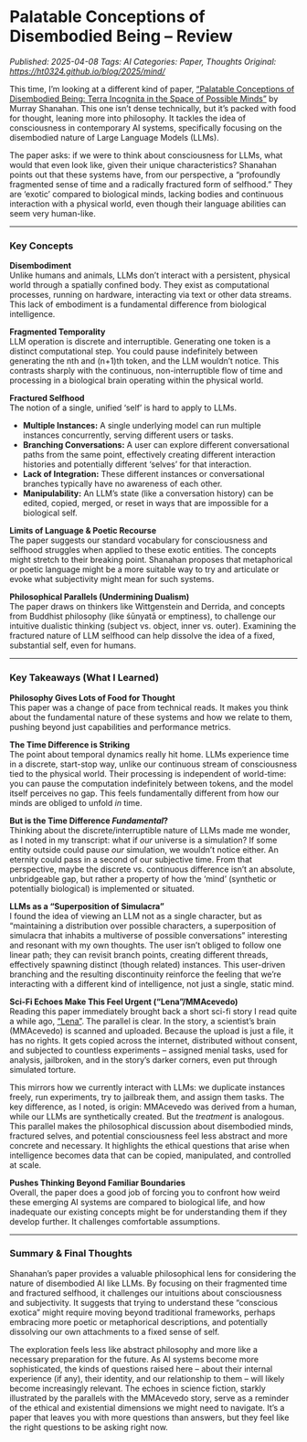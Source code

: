 # Palatable Conceptions of Disembodied Being – Review
_Published: 2025-04-08_
_Tags: AI_
_Categories: Paper, Thoughts_
_Original: https://ht0324.github.io/blog/2025/mind/_

<p>This time, I’m looking at a different kind of paper, <a href="https://arxiv.org/abs/2503.16348">“Palatable Conceptions of Disembodied Being: Terra Incognita in the Space of Possible Minds”</a> by Murray Shanahan. This one isn’t dense technically, but it’s packed with food for thought, leaning more into philosophy. It tackles the idea of consciousness in contemporary AI systems, specifically focusing on the disembodied nature of Large Language Models (LLMs).</p>

<p>The paper asks: if we were to think about consciousness for LLMs, what would that even look like, given their unique characteristics? Shanahan points out that these systems have, from our perspective, a “profoundly fragmented sense of time and a radically fractured form of selfhood.” They are ‘exotic’ compared to biological minds, lacking bodies and continuous interaction with a physical world, even though their language abilities can seem very human-like.</p>

<hr />

<h3 id="key-concepts">Key Concepts</h3>

<p><strong>Disembodiment</strong><br />
Unlike humans and animals, LLMs don’t interact with a persistent, physical world through a spatially confined body. They exist as computational processes, running on hardware, interacting via text or other data streams. This lack of embodiment is a fundamental difference from biological intelligence.</p>

<p><strong>Fragmented Temporality</strong><br />
LLM operation is discrete and interruptible. Generating one token is a distinct computational step. You could pause indefinitely between generating the nth and (n+1)th token, and the LLM wouldn’t notice. This contrasts sharply with the continuous, non-interruptible flow of time and processing in a biological brain operating within the physical world.</p>

<p><strong>Fractured Selfhood</strong><br />
The notion of a single, unified ‘self’ is hard to apply to LLMs.</p>
<ul>
  <li><strong>Multiple Instances:</strong> A single underlying model can run multiple instances concurrently, serving different users or tasks.</li>
  <li><strong>Branching Conversations:</strong> A user can explore different conversational paths from the same point, effectively creating different interaction histories and potentially different ‘selves’ for that interaction.</li>
  <li><strong>Lack of Integration:</strong> These different instances or conversational branches typically have no awareness of each other.</li>
  <li><strong>Manipulability:</strong> An LLM’s state (like a conversation history) can be edited, copied, merged, or reset in ways that are impossible for a biological self.</li>
</ul>

<p><strong>Limits of Language &amp; Poetic Recourse</strong><br />
The paper suggests our standard vocabulary for consciousness and selfhood struggles when applied to these exotic entities. The concepts might stretch to their breaking point. Shanahan proposes that metaphorical or poetic language might be a more suitable way to try and articulate or evoke what subjectivity might mean for such systems.</p>

<p><strong>Philosophical Parallels (Undermining Dualism)</strong><br />
The paper draws on thinkers like Wittgenstein and Derrida, and concepts from Buddhist philosophy (like śūnyatā or emptiness), to challenge our intuitive dualistic thinking (subject vs. object, inner vs. outer). Examining the fractured nature of LLM selfhood can help dissolve the idea of a fixed, substantial self, even for humans.</p>

<hr />

<h3 id="key-takeaways-what-i-learned">Key Takeaways (What I Learned)</h3>

<p><strong>Philosophy Gives Lots of Food for Thought</strong><br />
This paper was a change of pace from technical reads. It makes you think about the fundamental nature of these systems and how we relate to them, pushing beyond just capabilities and performance metrics.</p>

<p><strong>The Time Difference is Striking</strong><br />
The point about temporal dynamics really hit home. LLMs experience time in a discrete, start-stop way, unlike our continuous stream of consciousness tied to the physical world. Their processing is independent of world-time: you can pause the computation indefinitely between tokens, and the model itself perceives no gap. This feels fundamentally different from how our minds are obliged to unfold <em>in</em> time.</p>

<p><strong>But is the Time Difference <em>Fundamental</em>?</strong><br />
Thinking about the discrete/interruptible nature of LLMs made me wonder, as I noted in my transcript: what if <em>our</em> universe is a simulation? If some entity outside could pause <em>our</em> simulation, we wouldn’t notice either. An eternity could pass in a second of our subjective time. From that perspective, maybe the discrete vs. continuous difference isn’t an absolute, unbridgeable gap, but rather a property of how the ‘mind’ (synthetic or potentially biological) is implemented or situated.</p>

<p><strong>LLMs as a “Superposition of Simulacra”</strong><br />
I found the idea of viewing an LLM not as a single character, but as “maintaining a distribution over possible characters, a superposition of simulacra that inhabits a multiverse of possible conversations” interesting and resonant with my own thoughts. The user isn’t obliged to follow one linear path; they can revisit branch points, creating different threads, effectively spawning distinct (though related) instances. This user-driven branching and the resulting discontinuity reinforce the feeling that we’re interacting with a different kind of intelligence, not just a single, static mind.</p>

<p><strong>Sci-Fi Echoes Make This Feel Urgent (“Lena”/MMAcevedo)</strong><br />
Reading this paper immediately brought back a short sci-fi story I read quite a while ago, <a href="https://qntm.org/mmacevedo">“Lena”</a>. The parallel is clear. In the story, a scientist’s brain (MMAcevedo) is scanned and uploaded. Because the upload is just a file, it has no rights. It gets copied across the internet, distributed without consent, and subjected to countless experiments – assigned menial tasks, used for analysis, jailbroken, and in the story’s darker corners, even put through simulated torture.</p>

<p>This mirrors how we currently interact with LLMs: we duplicate instances freely, run experiments, try to jailbreak them, and assign them tasks. The key difference, as I noted, is origin: MMAcevedo was derived from a human, while our LLMs are synthetically created. But the <em>treatment</em> is analogous. This parallel makes the philosophical discussion about disembodied minds, fractured selves, and potential consciousness feel less abstract and more concrete and necessary. It highlights the ethical questions that arise when intelligence becomes data that can be copied, manipulated, and controlled at scale.</p>

<p><strong>Pushes Thinking Beyond Familiar Boundaries</strong><br />
Overall, the paper does a good job of forcing you to confront how weird these emerging AI systems are compared to biological life, and how inadequate our existing concepts might be for understanding them if they develop further. It challenges comfortable assumptions.</p>

<hr />

<h3 id="summary--final-thoughts">Summary &amp; Final Thoughts</h3>
<p>Shanahan’s paper provides a valuable philosophical lens for considering the nature of disembodied AI like LLMs. By focusing on their fragmented time and fractured selfhood, it challenges our intuitions about consciousness and subjectivity. It suggests that trying to understand these “conscious exotica” might require moving beyond traditional frameworks, perhaps embracing more poetic or metaphorical descriptions, and potentially dissolving our own attachments to a fixed sense of self.</p>

<p>The exploration feels less like abstract philosophy and more like a necessary preparation for the future. As AI systems become more sophisticated, the kinds of questions raised here – about their internal experience (if any), their identity, and our relationship to them – will likely become increasingly relevant. The echoes in science fiction, starkly illustrated by the parallels with the MMAcevedo story, serve as a reminder of the ethical and existential dimensions we might need to navigate. It’s a paper that leaves you with more questions than answers, but they feel like the right questions to be asking right now.</p>

